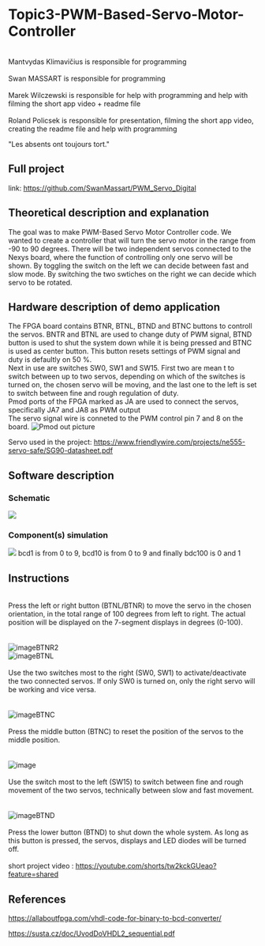 # Topic3-PWM-Based-Servo-Motor-Controller
\
Mantvydas Klimavičius is responsible for programming\
\
Swan MASSART is responsible for programming\
\
Marek Wilczewski is responsible for help with programming and help with filming the short app video + readme file\
\
Roland Policsek is responsible for presentation, filming the short app video, creating the readme file and help with programming

"Les absents ont toujours tort."

## Full project
link: https://github.com/SwanMassart/PWM_Servo_Digital

## Theoretical description and explanation
The goal was to make PWM-Based Servo Motor Controller code. We wanted to create a controller that will turn the servo motor in the range from -90 to 90 degrees. There will be two independent servos connected to the Nexys board, where the function of controlling only one servo will be shown. By toggling the switch on the left we can decide between fast and slow mode. By switching the two swtiches on the right we can decide which servo to be rotated.

## Hardware description of demo application
The FPGA board contains BTNR, BTNL, BTND and BTNC buttons to controll the servos. BNTR and BTNL are used to change duty of PWM signal, BTND button is used to shut the system down while it is being pressed and BTNC is used as center button. This button resets settings of PWM signal and duty is defaultly on 50 %. \
Next in use are switches SW0, SW1 and SW15. First two are mean    t to switch between up to two servos, depending on which of the switches is turned on, the chosen servo will be moving, and the last one to the left is set to switch between fine and rough regulation of duty.\
Pmod ports of the FPGA marked as JA are used to connect the servos, specifically JA7 and JA8 as PWM output\
The servo signal wire is conneted to the PWM control pin 7 and 8 on the board.
<img src="https://github.com/Th0rgrlm/Topic3-PWM-Based-Servo-Motor-Controller/blob/main/images/Pmod_pinout.png" alt="Pmod out picture" /> 

Servo used in the project: https://www.friendlywire.com/projects/ne555-servo-safe/SG90-datasheet.pdf


## Software description

### Schematic
<img src="https://github.com/SwanMassart/PWM_Servo_Digital/blob/main/pictures/%7B7E7E4895-F152-455E-8090-519224CDA0DE%7D.png" />

### Component(s) simulation

<img src="https://github.com/SwanMassart/PWM_Servo_Digital/blob/main/%7BD32BF380-1D11-4EB1-8826-C83B300E2BF2%7D.png" />
bcd1 is from 0 to 9, bcd10 is from 0 to 9 and finally bdc100 is 0 and 1

## Instructions
\
Press the left or right button (BTNL/BTNR) to move the servo in the chosen orientation, in the total range of 100 degrees from left to right. The actual position will be displayed on the 7-segment displays in degrees (0-100).\
\
\
![imageBTNR2](https://github.com/SwanMassart/PWM_Servo_Digital/blob/main/pictures/r_button.jpg)\
![imageBTNL](https://github.com/SwanMassart/PWM_Servo_Digital/blob/main/pictures/rigt_button.jpg)\
\
Use the two switches most to the right (SW0, SW1) to activate/deactivate the two connected servos. If only SW0 is turned on, only the right servo will be working and vice versa.\
\
\
![imageBTNC](https://github.com/SwanMassart/PWM_Servo_Digital/blob/main/pictures/full_circuit.jpg)\
\
Press the middle button (BTNC) to reset the position of the servos to the middle position.\
\
\
![image](https://github.com/SwanMassart/PWM_Servo_Digital/blob/main/pictures/l_switch.jpg)\
\
Use the switch most to the left (SW15) to switch between fine and rough movement of the two servos, technically between slow and fast movement.\
\
\
![imageBTND](https://github.com/SwanMassart/PWM_Servo_Digital/blob/main/pictures/lower.jpg)\
\
Press the lower button (BTND) to shut down the whole system. As long as this button is pressed, the servos, displays and LED diodes will be turned off.\
\
short project video : https://youtube.com/shorts/tw2kckGUeao?feature=shared

## References

https://allaboutfpga.com/vhdl-code-for-binary-to-bcd-converter/

https://susta.cz/doc/UvodDoVHDL2_sequential.pdf
